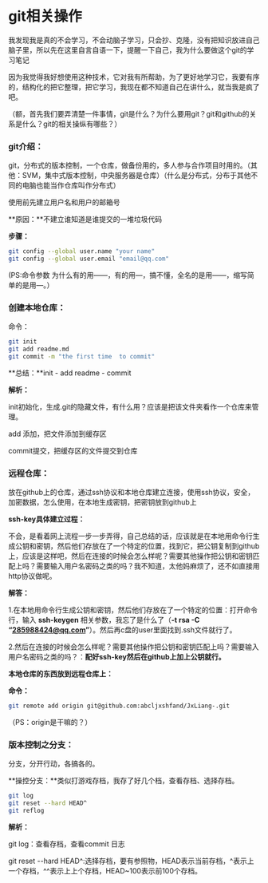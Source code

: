# git相关操作

我发现我是真的不会学习，不会动脑子学习，只会抄、克隆，没有把知识放进自己脑子里，所以先在这里自言自语一下，提醒一下自己，我为什么要做这个git的学习笔记

因为我觉得我好想使用这种技术，它对我有所帮助，为了更好地学习它，我要有序的，结构化的把它整理，把它学习，我现在都不知道自己在讲什么，就当我是疯了吧。

（额，首先我们要弄清楚一件事情，git是什么？为什么要用git？git和github的关系是什么？git的相关操纵有哪些？）

### git介绍：

git，分布式的版本控制，一个仓库，做备份用的，多人参与合作项目时用的。（其他：SVM，集中式版本控制，中央服务器是仓库）（什么是分布式，分布于其他不同的电脑也能当作仓库叫作分布式）

使用前先建立用户名和用户的邮箱号

**原因：**不建立谁知道是谁提交的一堆垃圾代码

**步骤：**

```bash
git config --global user.name "your name"
git config --global user.email "email@qq.com"
```

(PS:命令参数 为什么有的用——，有的用—，搞不懂，全名的是用——，缩写简单的是用—。）

### 创建本地仓库：

命令：

```bash
git init
git add readme.md
git commit -m "the first time  to commit"
```

**总结：**init - add readme - commit

**解析：**

init初始化，生成.git的隐藏文件，有什么用？应该是把该文件夹看作一个仓库来管理。

add 添加，把文件添加到缓存区

commit提交，把缓存区的文件提交到仓库

### 远程仓库：

放在github上的仓库，通过ssh协议和本地仓库建立连接，使用ssh协议，安全，加密数据，怎么使用，在本地生成密钥，把密钥放到github上

**ssh-key具体建立过程：**

不会，是看着网上流程一步一步弄得，自己总结的话，应该就是在本地用命令行生成公钥和密钥，然后他们存放在了一个特定的位置，找到它，把公钥复制到github上，应该是这样吧，然后在连接的时候会怎么样呢？需要其他操作把公钥和密钥匹配上吗？需要输入用户名密码之类的吗？我不知道，太他妈麻烦了，还不如直接用http协议做呢。

**解答：**

1.在本地用命令行生成公钥和密钥，然后他们存放在了一个特定的位置：打开命令行，输入 **ssh-keygen** 相关参数，我忘了是什么了（**-t rsa -C “285988424@qq.com”**）。然后再c盘的user里面找到.ssh文件就行了。

2.然后在连接的时候会怎么样呢？需要其他操作把公钥和密钥匹配上吗？需要输入用户名密码之类的吗？：**配好ssh-key然后在github上加上公钥就行。**



**本地仓库的东西放到远程仓库上：**

**命令：**

```bash
git remote add origin git@github.com:abcljxshfand/JxLiang-.git
```

（PS：origin是干嘛的？）

### 版本控制之分支：

分支，分开行动，各搞各的。

**操控分支：**类似打游戏存档，我存了好几个档，查看存档、选择存档。

```bash
git log
git reset --hard HEAD^
git reflog
```

**解析：**

git log：查看存档，查看commit 日志

git reset --hard HEAD^:选择存档，要有参照物，HEAD表示当前存档，^表示上一个存档，^^表示上上个存档，HEAD~100表示前100个存档。